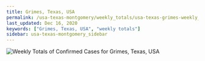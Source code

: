 ```yaml
---
title: Grimes, Texas, USA
permalink: /usa-texas-montgomery/weekly_totals/usa-texas-grimes-weekly_totals.html
last_updated: Dec 16, 2020
keywords: ["Grimes, Texas, USA", "weekly totals"]
sidebar: usa-texas-montgomery_sidebar
---
```


![Weekly Totals of Confirmed Cases for Grimes, Texas, USA](/covid_tracker/images/graphs/usa-texas-grimes-weekly_totals_graph.png)

